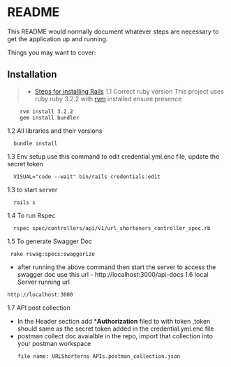 # README

This README would normally document whatever steps are necessary to get the
application up and running.

Things you may want to cover:
## Installation
 >- [Steps for installing Rails](https://gorails.com/setup/osx/10.13-high-sierra)
1.1 Correct ruby version
This project uses ruby ruby 3.2.2 with [rvm](https://rvm.io/rvm/install) installed ensure presence
```
    rvm install 3.2.2
    gem install bundler
```
1.2 All libraries and their versions

  ``` 
    bundle install
  ```
1.3 Env setup
  use this command to  edit credential.yml.enc file, update the secret token 
  ```
    VISUAL="code --wait" bin/rails credentials:edit
  ```
1.3 to start server
  ```
    rails s
  ```
1.4 To run Rspec  
  ```
    rspec spec/controllers/api/v1/url_shorteners_controller_spec.rb
  ```
1.5 To generate Swagger Doc
  ```
   rake rswag:specs:swaggerize
  ```
  - after running the above command then start the server to access the swagger doc use this url - http://localhost:3000/api-docs
1.6 local Server running url
   ```
   http://localhost:3000
   ```

1.7 API post collection 
- In the Header section add ***Authorization** filed to with token ,token should same as the secret token added in the credential.yml.enc file
- postman collect doc avaialble in the repo, import that collection into your postman workspace
  ```
  file name: URLShorterns APIs.postman_collection.json
  ```

